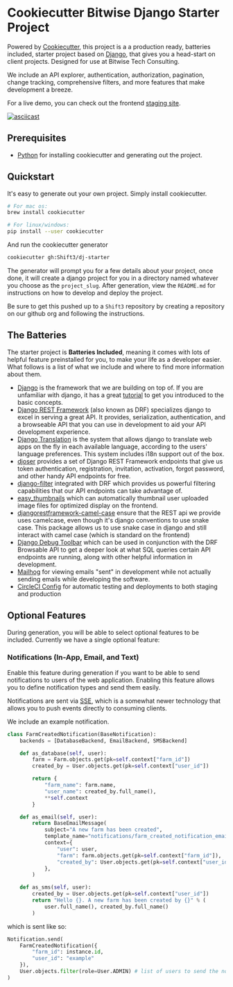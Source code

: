 # Cookiecutter Bitwise Django Starter Project

Powered by [Cookiecutter](https://github.com/cookiecutter/cookiecutter), this project is a a production ready, batteries included, starter project based on [Django](https://www.djangoproject.com/), that gives you a head-start on client projects. Designed for use at Bitwise Tech Consulting.

We include an API explorer, authentication, authorization, pagination, change tracking, comprehensive filters, and more features that make development a breeze.

For a live demo, you can check out the frontend [staging site](https://boilerplate-client-react.shift3sandbox.com).

[![asciicast](https://asciinema.org/a/BxSb6BFQPei4Q9sRkTSNfYbwP.svg)](https://asciinema.org/a/BxSb6BFQPei4Q9sRkTSNfYbwP)

## Prerequisites

* [Python](https://www.python.org/) for installing cookiecutter and generating out the project.

## Quickstart

It's easy to generate out your own project. Simply install cookiecutter.
```bash
# For mac os:
brew install cookiecutter

# For linux/windows:
pip install --user cookiecutter
```

And run the cookiecutter generator
```bash
cookiecutter gh:Shift3/dj-starter
```

The generator will prompt you for a few details about your project, once done, it will create a django project for you in a directory named whatever you choose as the `project_slug`. After generation, view the `README.md` for instructions on how to develop and deploy the project.

Be sure to get this pushed up to a `Shift3` repository by creating a repository on our github org and following the instructions.

## The Batteries

The starter project is **Batteries Included**, meaning it comes with lots of helpful feature preinstalled for you, to make your life as a developer easier. What follows is a list of what we include and where to find more information about them.

* [Django](https://www.djangoproject.com/) is the framework that we are building on top of. If you are unfamiliar with django, it has a great [tutorial](https://www.djangoproject.com/start/) to get you introduced to the basic concepts.
* [Django REST Framework](https://www.django-rest-framework.org/) (also known as DRF) specializes django to excel in serving a great API. It provides, serialization, authentication, and a browseable API that you can use in development to aid your API development experience.
* [Django Translation](https://docs.djangoproject.com/en/4.1/topics/i18n/translation/) is the system that allows django to translate web apps on the fly in each available language, according to the users' language preferences. This system includes i18n support out of the box.
* [djoser](https://djoser.readthedocs.io/en/latest/introduction.html) provides a set of Django REST Framework endpoints that give us token authentication, registration, invitation, activation, forgot password, and other handy API endpoints for free.
* [django-filter](https://django-filter.readthedocs.io/) integrated with DRF which provides us powerful filtering capabilities that our API endpoints can take advantage of.
* [easy_thumbnails](https://github.com/SmileyChris/easy-thumbnails) which can automatically thumbnail user uploaded image files for optimized display on the frontend.
* [djangorestframework-camel-case](https://github.com/vbabiy/djangorestframework-camel-case) ensure that the REST api we provide uses camelcase, even though it's django conventions to use snake case. This package allows us to use snake case in django and still interact with camel case (which is standard on the frontend)
* [Django Debug Toolbar](https://django-debug-toolbar.readthedocs.io/en/latest/) which can be used in conjunction with the DRF Browsable API to get a deeper look at what SQL queries certain API endpoints are running, along with other helpful information in development.
* [Mailhog](https://github.com/mailhog/MailHog) for viewing emails "sent" in development while not actually sending emails while developing the software.
* [CircleCI Config](https://circleci.com/) for automatic testing and deployments to both staging and production

## Optional Features

During generation, you will be able to select optional features to be
included. Currently we have a single optional feature:

### Notifications (In-App, Email, and Text)

Enable this feature during generation if you want to be able to send
notifications to users of the web application. Enabling this feature
allows you to define notification types and send them easily.

Notifications are sent via
[SSE](https://developer.mozilla.org/en-US/docs/Web/API/Server-sent_events/Using_server-sent_events),
which is a somewhat newer technology that allows you to push events
directly to consuming clients.

We include an example notification.

```python
class FarmCreatedNotification(BaseNotification):
    backends = [DatabaseBackend, EmailBackend, SMSBackend]

    def as_database(self, user):
        farm = Farm.objects.get(pk=self.context["farm_id"])
        created_by = User.objects.get(pk=self.context["user_id"])

        return {
            "farm_name": farm.name,
            "user_name": created_by.full_name(),
            **self.context
        }

    def as_email(self, user):
        return BaseEmailMessage(
            subject="A new farm has been created",
            template_name="notifications/farm_created_notification_email.html",
            context={
                "user": user,
                "farm": farm.objects.get(pk=self.context["farm_id"]),
                "created_by": User.objects.get(pk=self.context["user_id"]),
            },
        )

    def as_sms(self, user):
        created_by = User.objects.get(pk=self.context["user_id"])
        return "Hello {}. A new farm has been created by {}" % (
            user.full_name(), created_by.full_name()
        )
```

which is sent like so:

```python
Notification.send(
    FarmCreatedNotification({
        "farm_id": instance.id,
        "user_id": "example"
    }),
    User.objects.filter(role=User.ADMIN) # list of users to send the notifications to
)
```
